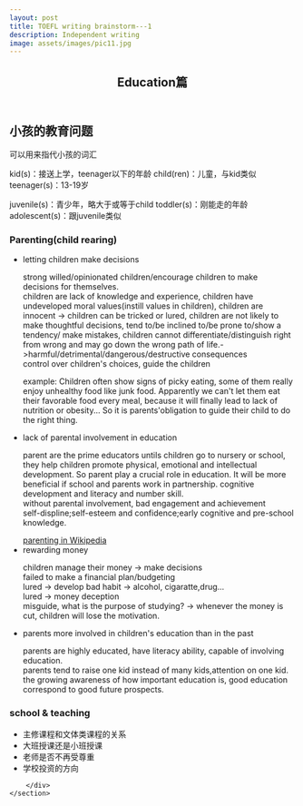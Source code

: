 ```yaml
---
layout: post
title: TOEFL writing brainstorm---1
description: Independent writing
image: assets/images/pic11.jpg
---
```


<div id="main" class="alt">
    <section id="one">
        <div class="inner">
            <header class="major">
                <h1>Education篇</h1>
            </header>
            <h2 id="subtitle">小孩的教育问题</h2>
            <p>可以用来指代小孩的词汇</p>
            <div class="6u 12u$(small)">
                <p>
                    kid(s)：接送上学，teenager以下的年龄
                    child(ren)：儿童，与kid类似
                    teenager(s)：13-19岁
                </p>
            </div>
            <div class="6u$ 12u$(small)">
                <p>
                    juvenile(s)：青少年，略大于或等于child
                    toddler(s)：刚能走的年龄
                    adolescent(s)：跟juvenile类似
                </p>
            </div>
            <h3 id="subtitle">Parenting(child rearing)</h3>
            <ul>
                <li>letting children make decisions</li>
                <p>
                    strong willed/opinionated children/encourage children to make decisions for themselves.<br>
                    children are lack of knowledge and experience, children have undeveloped moral values(instill values in children), children are innocent -> children can be tricked or lured, children are not likely to make thoughtful decisions, tend to/be inclined to/be prone to/show a tendency/ make mistakes, children cannot differentiate/distinguish right from wrong and may go down the wrong path of life.->harmful/detrimental/dangerous/destructive consequences<br>
                    control over children's choices, guide the children
                </p>
                <p>
                    example: Children often show signs of picky eating, some of them really enjoy unhealthy food like junk food. Apparently we can't let them eat their favorable food every meal, because it will finally lead to lack of nutrition or obesity... So it is parents'obligation to guide their child to do the right thing. 
                </p>
                <li>lack of parental involvement in education</li>
                <p>
                    parent are the prime educators untils children go to nursery or school, they help children promote physical, emotional and intellectual development. So parent play a crucial role in education. It will be more beneficial if school and parents work in partnership. cognitive development and literacy and number skill.<br>
                    without parental involvement, bad engagement and achievement<br>
                    self-displine;self-esteem and confidence;early cognitive and pre-school knowledge.
                </p>
                <a href="https://en.wikipedia.org/wiki/Parenting#Child">parenting in Wikipedia</a>
                <li>rewarding money</li>
                <p>
                    children manage their money -> make decisions<br>
                    failed to make a financial plan/budgeting<br>
                    lured -> develop bad habit -> alcohol, cigaratte,drug...<br>
                    lured -> money deception<br>
                    misguide, what is the purpose of studying? -> whenever the money is cut, children will lose the motivation.
                </p>
                <li>parents more involved in children's education than in the past</li>
                <p>
                    parents are highly educated, have literacy ability, capable of involving education.<br>
                    parents tend to raise one kid instead of many kids,attention on one kid.<br>
                    the growing awareness of how important education is, good education correspond to good future prospects.
                </p>
            </ul>
            <h3 id="subtitle">school & teaching</h3>

<ul>
    <li>主修课程和文体类课程的关系</li>
    <li>大班授课还是小班授课</li>
    <li>老师是否不再受尊重</li>
    <li>学校投资的方向</li>
</ul>










        </div>
    </section>
</div>